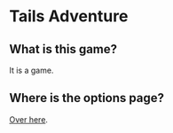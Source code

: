 # Tails Adventure

## What is this game?

It is a game.

## Where is the options page?

[Over here](../player-options).